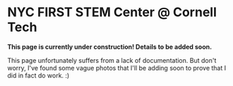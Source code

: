 # NYC FIRST STEM Center @ Cornell Tech

**This page is currently under construction! Details to be added soon.**

This page unfortunately suffers from a lack of documentation. But don't worry, I've found some vague photos that I'll be adding soon to prove that I did in fact do work. :)